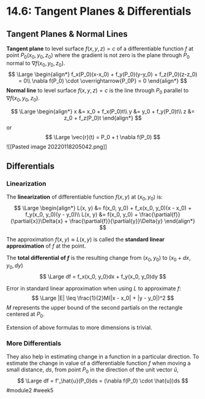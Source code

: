 # 14.6: Tangent Planes & Differentials
## Tangent Planes & Normal Lines
**Tangent plane** to level surface $f(x, y, z) = c$ of a differentiable function $f$ at point $P_0(x_0, y_0, z_0)$ where the gradient is not zero is the plane through $P_0$ normal to $\nabla f(x_0, y_0, z_0)$.
$$
\Large
\begin{align*}
f_x(P_0)(x-x_0) + f_y(P_0)(y-y_0) + f_z(P_0)(z-z_0) = 0\\
\nabla f(P_0) \cdot \overrightarrow{P_0P} = 0
\end{align*}
$$
**Normal line** to level surface $f(x, y, z) = c$ is the line through $P_0$ parallel to $\nabla f(x_0, y_0, z_0)$.

$$
\Large
\begin{align*}
x &= x_0 + f_x(P_0)t\\
y &= y_0 + f_y(P_0)t\\
z &= z_0 + f_z(P_0)t
\end{align*}
$$
or
$$
\Large
\vec{r}(t) = P_0 + t \nabla f(P_0)
$$
![[Pasted image 20220118205042.png]]

## Differentials
### Linearization
The **linearization** of differentiable function $f(x, y)$ at $(x_0, y_0)$ is:
$$
\Large
\begin{align*}
L(x, y) &= f(x_0, y_0) + f_x(x_0, y_0)(x - x_0) + f_y(x_0, y_0)(y - y_0)\\
L(x, y) &= f(x_0, y_0) + \frac{\partial{f}}{\partial{x}}\Delta{x} + \frac{\partial{f}}{\partial{y}}\Delta{y}
\end{align*}
$$

The approximation $f(x, y) \approx L(x,y)$ is called the **standard linear approximation** of $f$ at the point.

The **total differential of $f$** is the resulting change from $(x_0, y_0)$ to $(x_0 + dx, y_0, dy)$
$$
\Large
df = f_x(x_0, y_0)dx + f_y(x_0, y_0)dy
$$

Error in standard linear approximation when using $L$ to approximate $f$:
$$
\Large
|E| \leq \frac{1}{2}M(|x - x_0| + |y - y_0|)^2
$$
$M$ represents the upper bound of the second partials on the rectangle centered at $P_0$.

Extension of above formulas to more dimensions is trivial.

### More Differentials
They also help in estimating change in a function in a particular direction.
To estimate the change in value of a differentiable function $f$ when moving a small distance, $ds$, from point $P_0$ in the direction of the unit vector $\hat{u}$,
$$
\Large
df = f'_\hat{u}(P_0)ds = (\nabla f(P_0) \cdot \hat{u})ds
$$
#module2 #week5